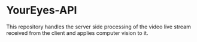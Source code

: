# YourEyes-API
This repository handles the server side processing of the video live stream received from the client and applies computer vision to it. 
